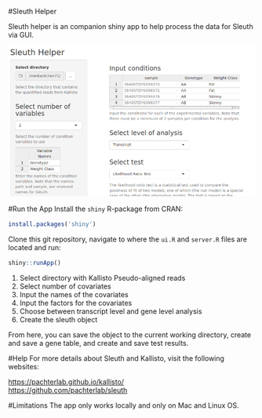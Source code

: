 #Sleuth Helper

Sleuth helper is an companion shiny app to help process the data for Sleuth via GUI. 

![](screenshot.png)

#Run the App
Install the `shiny` R-package from CRAN:

```r
install.packages('shiny')
```

Clone this git repository, navigate to where the `ui.R` and `server.R` files are
located and run:

```r
shiny::runApp()
```

1. Select directory with Kallisto Pseudo-aligned reads
2. Select number of covariates
3. Input the names of the covariates
4. Input the factors for the covariates
5. Choose between transcript level and gene level analysis
6. Create the sleuth object

From here, you can save the object to the current working directory, create and save a gene table, and create and save test results. 

#Help
For more details about Sleuth and Kallisto, visit the following websites:

https://pachterlab.github.io/kallisto/  
https://github.com/pachterlab/sleuth

#Limitations
The app only works locally and only on Mac and Linux OS.